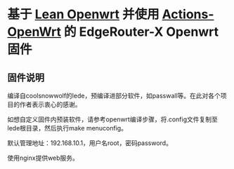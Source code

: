 # 基于 [Lean Openwrt](https://github.com/coolsnowwolf/lede) 并使用 [Actions-OpenWrt](https://github.com/P3TERX/Actions-OpenWrt) 的 EdgeRouter-X Openwrt 固件


## 固件说明

编译自coolsnowwolf的lede，预编译进部分软件，如passwall等。在此对各个项目的作者表示衷心的感谢。

如想自定义固件内预装软件，请参考openwrt编译步骤，将.config文件复制至lede根目录，然后执行make menuconfig。

默认管理地址：192.168.10.1，用户名root，密码password。

使用nginx提供web服务。
